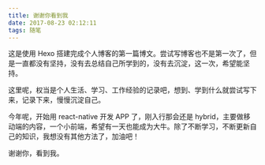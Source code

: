 ```yaml
---
title: 谢谢你看到我
date: 2017-08-23 02:12:11
tags: 随笔
---
```


这是使用 Hexo 搭建完成个人博客的第一篇博文。尝试写博客也不是第一次了，但是一直都没有坚持，没有去总结自己所学到的，没有去沉淀，这一次，希望能坚持。

这里呢，权当是个人生活、学习、工作经验的记录吧，想到、学到什么就尝试写下来，记录下来，慢慢沉淀自己。

今年呢，开始用 react-native 开发 APP 了，刚入行那会还是 hybrid，主要做移动端的内容，一个小前端，希望有一天也能成为大牛。除了不断学习，不断更新自己的知识，我想没有其他方法了，加油吧！

谢谢你，看到我。
